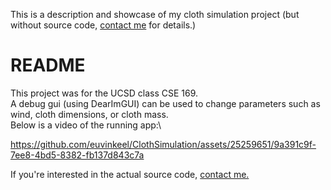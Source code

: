 This is a description and showcase of my cloth simulation project (but without source code, [contact me](mailto:euvinmkeel@gmail.com) for details.)

# README
This project was for the UCSD class CSE 169.\
A debug gui (using DearImGUI) can be used to change parameters such as wind, cloth dimensions, or cloth mass.\
Below is a video of the running app:\

https://github.com/euvinkeel/ClothSimulation/assets/25259651/9a391c9f-7ee8-4bd5-8382-fb137d843c7a

If you're interested in the actual source code, [contact me.](mailto:euvinmkeel@gmail.com)
